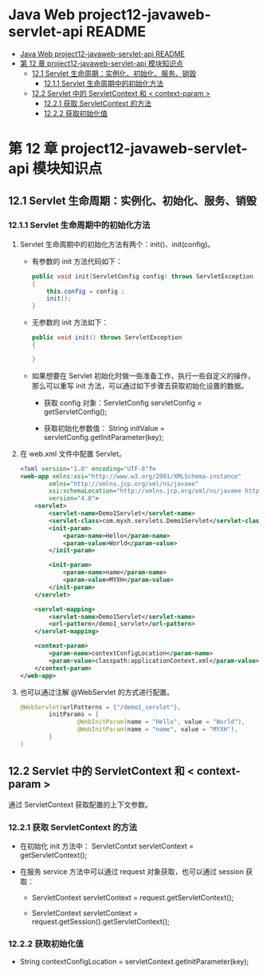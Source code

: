 <!-- @import "[TOC]" {cmd="toc" depthFrom=1 depthTo=6 orderedList=false} -->

# Java Web project12-javaweb-servlet-api README

<!-- code_chunk_output -->

- [Java Web project12-javaweb-servlet-api README](#java-web-project12-javaweb-servlet-api-readme)
- [第 12 章 project12-javaweb-servlet-api 模块知识点](#第-12-章-project12-javaweb-servlet-api-模块知识点)
  - [12.1 Servlet 生命周期：实例化、初始化、服务、销毁](#121-servlet-生命周期实例化-初始化-服务-销毁)
    - [12.1.1 Servlet 生命周期中的初始化方法](#1211-servlet-生命周期中的初始化方法)
  - [12.2 Servlet 中的 ServletContext 和 < context-param >](#122-servlet-中的-servletcontext-和--context-param-)
    - [12.2.1 获取 ServletContext 的方法](#1221-获取-servletcontext-的方法)
    - [12.2.2 获取初始化值](#1222-获取初始化值)

<!-- /code_chunk_output -->

# 第 12 章 project12-javaweb-servlet-api 模块知识点

## 12.1 Servlet 生命周期：实例化、初始化、服务、销毁

### 12.1.1 Servlet 生命周期中的初始化方法

1. Servlet 生命周期中的初始化方法有两个：init()、init(config)。

   - 有参数的 init 方法代码如下：

     ```java
     public void init(ServletConfig config) throws ServletException
     {
         this.config = config ;
         init();
     }
     ```

   - 无参数的 init 方法如下：

     ```java
     public void init() throws ServletException
     {

     }
     ```

   - 如果想要在 Servlet 初始化时做一些准备工作，执行一些自定义的操作，那么可以重写 init 方法，可以通过如下步骤去获取初始化设置的数据。

     - 获取 config 对象：ServletConfig servletConfig = getServletConfig();

     - 获取初始化参数值： String initValue = servletConfig.getInitParameter(key);

2. 在 web.xml 文件中配置 Servlet。

   ```xml
   <?xml version="1.0" encoding="UTF-8"?>
   <web-app xmlns:xsi="http://www.w3.org/2001/XMLSchema-instance"
           xmlns="http://xmlns.jcp.org/xml/ns/javaee"
           xsi:schemaLocation="http://xmlns.jcp.org/xml/ns/javaee http://xmlns.jcp.org/xml/ns/javaee/web-app_4_0.xsd"
           version="4.0">
       <servlet>
           <servlet-name>Demo1Servlet</servlet-name>
           <servlet-class>com.myxh.servlets.Demo1Servlet</servlet-class>
           <init-param>
               <param-name>Hello</param-name>
               <param-value>World</param-value>
           </init-param>

           <init-param>
               <param-name>name</param-name>
               <param-value>MYXH</param-value>
           </init-param>
       </servlet>

       <servlet-mapping>
           <servlet-name>Demo1Servlet</servlet-name>
           <url-pattern>/demo1_servlet</url-pattern>
       </servlet-mapping>

       <context-param>
           <param-name>contextConfigLocation</param-name>
           <param-value>classpath:applicationContext.xml</param-value>
       </context-param>
   </web-app>
   ```

3. 也可以通过注解 @WebServlet 的方式进行配置。

   ```java
   @WebServlet(urlPatterns = {"/demo1_servlet"},
           initParams = {
                   @WebInitParam(name = "Hello", value = "World"),
                   @WebInitParam(name = "name", value = "MYXH"),
           }
   )
   ```

## 12.2 Servlet 中的 ServletContext 和 < context-param >

通过 ServletContext 获取配置的上下文参数。

### 12.2.1 获取 ServletContext 的方法

- 在初始化 init 方法中： ServletContxt servletContext = getServletContext();

- 在服务 service 方法中可以通过 request 对象获取，也可以通过 session 获取：

  - ServletContext servletContext = request.getServletContext();

  - ServletContext servletContext = request.getSession().getServletContext();

### 12.2.2 获取初始化值

- String contextConfigLocation = servletContext.getInitParameter(key);
